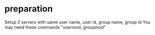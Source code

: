 # preparation
Setup 2 servers with same user name, user id, group name, group id
You may need these commands "usermod, groupmod"
